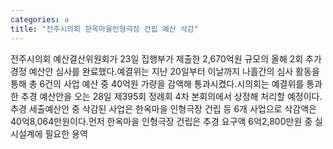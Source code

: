 ```yaml
---
categories: a
title: "전주시의회 한옥마을인형극장 건립 예산 삭감"
---
```

전주시의회 예산결산위원회가 23일 집행부가 제출한 2,670억원 규모의 올해 2회 추가경정 예산안 심사를 완료했다.예결위는 지난 20일부터 이날까지 나흘간의 심사 활동을 통해 총 6건의 사업 예산 중 40억원 가량을 감액해 통과시켰다.시의회는 예결위를 통과한 추경 예산안을 오는 28일 제395회 정례회 4차 본회의에서 상정해 처리할 예정이다.추경 세출예산안 중 삭감된 사업은 한옥마을 인형극장 건립 등 6개 사업으로 삭감액은 40억8,064만원이다.먼저 한옥마을 인형극장 건립은 추경 요구액 6억2,800만원 중 실시설계에 필요한 용역